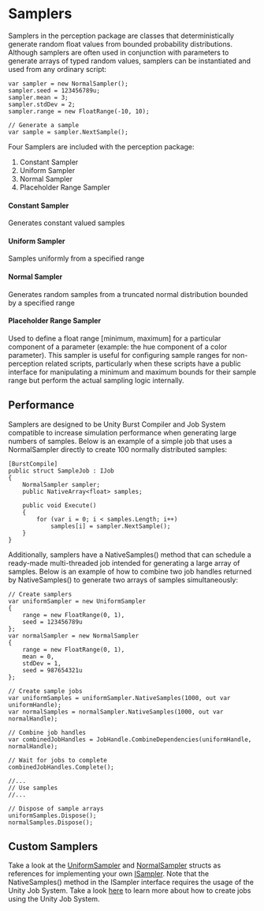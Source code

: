 # Samplers
Samplers in the perception package are classes that deterministically generate random float values from bounded probability distributions. Although samplers are often used in conjunction with parameters to generate arrays of typed random values, samplers can be instantiated and used from any ordinary script:
```
var sampler = new NormalSampler();
sampler.seed = 123456789u;
sampler.mean = 3;
sampler.stdDev = 2;
sampler.range = new FloatRange(-10, 10);

// Generate a sample
var sample = sampler.NextSample();
```

Four Samplers are included with the perception package:
1. Constant Sampler
2. Uniform Sampler
3. Normal Sampler 
4. Placeholder Range Sampler

#### Constant Sampler
Generates constant valued samples

#### Uniform Sampler
Samples uniformly from a specified range

#### Normal Sampler
Generates random samples from a truncated normal distribution bounded by a specified range

#### Placeholder Range Sampler
Used to define a float range [minimum, maximum] for a particular component of a parameter (example: the hue component of a color parameter). This sampler is useful for configuring sample ranges for non-perception related scripts, particularly when these scripts have a public interface for manipulating a minimum and maximum bounds for their sample range but perform the actual sampling logic internally.


## Performance

Samplers are designed to be Unity Burst Compiler and Job System compatible to increase simulation performance when generating large numbers of samples. Below is an example of a simple job that uses a NormalSampler directly to create 100 normally distributed samples:
```
[BurstCompile]
public struct SampleJob : IJob
{
    NormalSampler sampler;
    public NativeArray<float> samples;
    
    public void Execute()
    {
        for (var i = 0; i < samples.Length; i++)
            samples[i] = sampler.NextSample();
    }
}
```
Additionally, samplers have a NativeSamples() method that can schedule a ready-made multi-threaded job intended for generating a large array of samples. Below is an example of how to combine two job handles returned by NativeSamples() to generate two arrays of samples simultaneously:
```
// Create samplers
var uniformSampler = new UniformSampler
{ 
    range = new FloatRange(0, 1),
    seed = 123456789u
};
var normalSampler = new NormalSampler
{
    range = new FloatRange(0, 1),
    mean = 0,
    stdDev = 1,
    seed = 987654321u
};

// Create sample jobs
var uniformSamples = uniformSampler.NativeSamples(1000, out var uniformHandle);
var normalSamples = normalSampler.NativeSamples(1000, out var normalHandle);

// Combine job handles
var combinedJobHandles = JobHandle.CombineDependencies(uniformHandle, normalHandle);

// Wait for jobs to complete
combinedJobHandles.Complete();

//...
// Use samples
//...

// Dispose of sample arrays
uniformSamples.Dispose();
normalSamples.Dispose();
```


## Custom Samplers
Take a look at the [UniformSampler](../../Runtime/Randomization/Samplers/SamplerTypes/UniformSampler) and [NormalSampler](../../Runtime/Randomization/Samplers/SamplerTypes/NormalSampler) structs as references for implementing your own [ISampler](../../Runtime/Randomization/Samplers/ISampler). Note that the NativeSamples() method in the ISampler interface requires the usage of the Unity Job System. Take a look [here](https://docs.unity3d.com/Manual/JobSystem.html) to learn more about how to create jobs using the Unity Job System.
